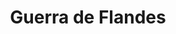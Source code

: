 ﻿---
title: "Guerra de Flandes"
permalink: periodes_399.html
layout: periode
dataInici: 1568
dataFi: 1648
sidebar: periodes
pares:
  - id: 306
    title: "Edad Moderna"
    dataInici: "(1453)"
    dataFi: "(1775)"

fills:
  - id: 400
    title: "Batalla de Nieuwpoort"
    dataInici: "(1600-07-02)"

jocsPrincipals:
jocsEscenaris:
  - title: "Virgin Queen"
    bggId: 41066

jocsEpoca:
jocsEpocaEscenaris:
---
